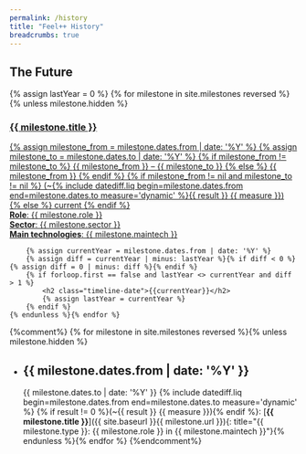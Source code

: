 ```yaml
---
permalink: /history
title: "Feel++ History"
breadcrumbs: true
---
```




<section class="timeline clearfix ir">
	<h2 class="timeline-date">The Future</h2>
	{% assign lastYear = 0 %}
	{% for milestone in site.milestones reversed %}{% unless milestone.hidden %}
		<a href="{{ site.baseurl }}{{ milestone.url }}" title="Click for more details">
		<article class="timeline-box {% if milestone.type == 'Company' %}left{% else %}right{% endif %}">
			<h3>{{ milestone.title }}</h3>
			<span class="icon-calendar">
				{% assign milestone_from = milestone.dates.from | date: '%Y' %}
				{% assign milestone_to = milestone.dates.to | date: '%Y' %}
				{% if milestone_from != milestone_to %}
				<span title="{{ milestone.dates.from }}">{{ milestone_from }}</span> &ndash; <span title="{{ milestone.dates.to }}">{{ milestone_to }}</span>
				{% else %}
				<span title="{{ milestone.dates.from }} &ndash; {{ milestone.dates.to }}">{{ milestone_from }}</span>
				{% endif %}
				{% if milestone_from != nil and milestone_to != nil %}
					(~{% include datediff.liq begin=milestone.dates.from end=milestone.dates.to measure='dynamic' %}{{ result }}&nbsp;{{ measure }})
				{% else %}
					current
				{% endif %}
			</span><br/>
			<strong>Role</strong>: {{ milestone.role }}<br/>
			<strong>Sector</strong>: {{ milestone.sector }}<br/>
			<strong>Main technologies</strong>: {{ milestone.maintech }}
		</article></a>

		{% assign currentYear = milestone.dates.from | date: '%Y' %}
		{% assign diff = currentYear | minus: lastYear %}{% if diff < 0 %}{% assign diff = 0 | minus: diff %}{% endif %}
		{% if forloop.first == false and lastYear <> currentYear and diff > 1 %}
			<h2 class="timeline-date">{{currentYear}}</h2>
			{% assign lastYear = currentYear %}
		{% endif %}
	{% endunless %}{% endfor %}
</section>

{%comment%}
{% for milestone in site.milestones reversed %}{% unless milestone.hidden %}
 * <span title="{{ milestone.dates.from }}">{{ milestone.dates.from | date: '%Y' }}</span>
   --
   <span title="{{ milestone.dates.to }}">{{ milestone.dates.to | date: '%Y' }}</span>
   {% include datediff.liq begin=milestone.dates.from end=milestone.dates.to measure='dynamic' %}
   {% if result != 0 %}(~{{ result }}&nbsp;{{ measure }}){% endif %}:
   [**{{ milestone.title }}**]({{ site.baseurl }}{{ milestone.url }}){: title="{{ milestone.type }}: {{ milestone.role }} in {{ milestone.maintech }}"}{% endunless %}{% endfor %}
{%endcomment%}
